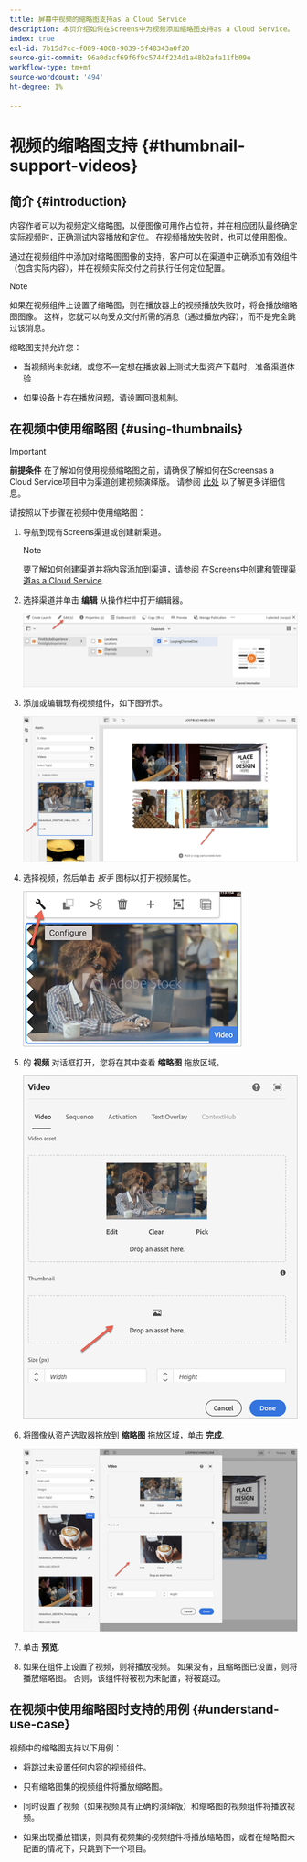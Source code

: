 ```yaml
---
title: 屏幕中视频的缩略图支持as a Cloud Service
description: 本页介绍如何在Screens中为视频添加缩略图支持as a Cloud Service。
index: true
exl-id: 7b15d7cc-f089-4008-9039-5f48343a0f20
source-git-commit: 96a0dacf69f6f9c5744f224d1a48b2afa11fb09e
workflow-type: tm+mt
source-wordcount: '494'
ht-degree: 1%

---
```


# 视频的缩略图支持 {#thumbnail-support-videos}

## 简介 {#introduction}

内容作者可以为视频定义缩略图，以便图像可用作占位符，并在相应团队最终确定实际视频时，正确测试内容播放和定位。 在视频播放失败时，也可以使用图像。

通过在视频组件中添加对缩略图图像的支持，客户可以在渠道中正确添加有效组件（包含实际内容），并在视频实际交付之前执行任何定位配置。

>[!NOTE]
>如果在视频组件上设置了缩略图，则在播放器上的视频播放失败时，将会播放缩略图图像。 这样，您就可以向受众交付所需的消息（通过播放内容），而不是完全跳过该消息。

缩略图支持允许您：

* 当视频尚未就绪，或您不一定想在播放器上测试大型资产下载时，准备渠道体验

* 如果设备上存在播放问题，请设置回退机制。

## 在视频中使用缩略图 {#using-thumbnails}

>[!IMPORTANT]
>**前提条件**
>在了解如何使用视频缩略图之前，请确保了解如何在Screensas a Cloud Service项目中为渠道创建视频演绎版。 请参阅 [此处](/help/screens-cloud/configuring/creating-screens-video-renditions-cloud-service.md) 以了解更多详细信息。

请按照以下步骤在视频中使用缩略图：

1. 导航到现有Screens渠道或创建新渠道。

   >[!NOTE]
   >要了解如何创建渠道并将内容添加到渠道，请参阅 [在Screens中创建和管理渠道as a Cloud Service](https://experienceleague.adobe.com/docs/experience-manager-cloud-service/screens-as-cloud-service/create-content/creating-channels-screens-cloud.html?lang=en).

1. 选择渠道并单击 **编辑** 从操作栏中打开编辑器。

   ![](/help/screens-cloud/using-core-product-features/assets/thumbnail-1.png)

1. 添加或编辑现有视频组件，如下图所示。

   ![](/help/screens-cloud/using-core-product-features/assets/thumbnail-2.png)

1. 选择视频，然后单击 *扳手* 图标以打开视频属性。

   ![](/help/screens-cloud/using-core-product-features/assets/thumbnail-3.png)

1. 的 **视频** 对话框打开，您将在其中查看 **缩略图** 拖放区域。

   ![](/help/screens-cloud/using-core-product-features/assets/thumbnail-4.png)

1. 将图像从资产选取器拖放到 **缩略图** 拖放区域，单击 **完成**.

   ![](/help/screens-cloud/using-core-product-features/assets/thumbnail-5.png)

1. 单击 **预览**.

1. 如果在组件上设置了视频，则将播放视频。 如果没有，且缩略图已设置，则将播放缩略图。 否则，该组件将被视为未配置，将被跳过。

## 在视频中使用缩略图时支持的用例 {#understand-use-case}

视频中的缩略图支持以下用例：

* 将跳过未设置任何内容的视频组件。

* 只有缩略图集的视频组件将播放缩略图。

* 同时设置了视频（如果视频具有正确的演绎版）和缩略图的视频组件将播放视频。

* 如果出现播放错误，则具有视频集的视频组件将播放缩略图，或者在缩略图未配置的情况下，只跳到下一个项目。
